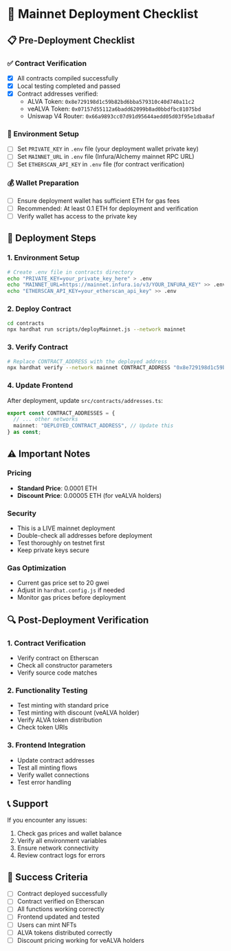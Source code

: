 # 🚀 Mainnet Deployment Checklist

## 📋 Pre-Deployment Checklist

### ✅ Contract Verification
- [x] All contracts compiled successfully
- [x] Local testing completed and passed
- [x] Contract addresses verified:
  - ALVA Token: `0x8e729198d1c59b82bd6bba579310c40d740a11c2`
  - veALVA Token: `0x07157d55112a6badd62099b8ad0bbdfbc81075bd`
  - Uniswap V4 Router: `0x66a9893cc07d91d95644aedd05d03f95e1dba8af`

### 🔐 Environment Setup
- [ ] Set `PRIVATE_KEY` in `.env` file (your deployment wallet private key)
- [ ] Set `MAINNET_URL` in `.env` file (Infura/Alchemy mainnet RPC URL)
- [ ] Set `ETHERSCAN_API_KEY` in `.env` file (for contract verification)

### 💰 Wallet Preparation
- [ ] Ensure deployment wallet has sufficient ETH for gas fees
- [ ] Recommended: At least 0.1 ETH for deployment and verification
- [ ] Verify wallet has access to the private key

## 🚀 Deployment Steps

### 1. Environment Setup
```bash
# Create .env file in contracts directory
echo "PRIVATE_KEY=your_private_key_here" > .env
echo "MAINNET_URL=https://mainnet.infura.io/v3/YOUR_INFURA_KEY" >> .env
echo "ETHERSCAN_API_KEY=your_etherscan_api_key" >> .env
```

### 2. Deploy Contract
```bash
cd contracts
npx hardhat run scripts/deployMainnet.js --network mainnet
```

### 3. Verify Contract
```bash
# Replace CONTRACT_ADDRESS with the deployed address
npx hardhat verify --network mainnet CONTRACT_ADDRESS "0x8e729198d1c59b82bd6bba579310c40d740a11c2" "0x07157d55112a6badd62099b8ad0bbdfbc81075bd" "0x66a9893cc07d91d95644aedd05d03f95e1dba8af"
```

### 4. Update Frontend
After deployment, update `src/contracts/addresses.ts`:
```typescript
export const CONTRACT_ADDRESSES = {
  // ... other networks
  mainnet: "DEPLOYED_CONTRACT_ADDRESS", // Update this
} as const;
```

## ⚠️ Important Notes

### Pricing
- **Standard Price**: 0.0001 ETH
- **Discount Price**: 0.00005 ETH (for veALVA holders)

### Security
- This is a LIVE mainnet deployment
- Double-check all addresses before deployment
- Test thoroughly on testnet first
- Keep private keys secure

### Gas Optimization
- Current gas price set to 20 gwei
- Adjust in `hardhat.config.js` if needed
- Monitor gas prices before deployment

## 🔍 Post-Deployment Verification

### 1. Contract Verification
- Verify contract on Etherscan
- Check all constructor parameters
- Verify source code matches

### 2. Functionality Testing
- Test minting with standard price
- Test minting with discount (veALVA holder)
- Verify ALVA token distribution
- Check token URIs

### 3. Frontend Integration
- Update contract addresses
- Test all minting flows
- Verify wallet connections
- Test error handling

## 📞 Support

If you encounter any issues:
1. Check gas prices and wallet balance
2. Verify all environment variables
3. Ensure network connectivity
4. Review contract logs for errors

## 🎯 Success Criteria

- [ ] Contract deployed successfully
- [ ] Contract verified on Etherscan
- [ ] All functions working correctly
- [ ] Frontend updated and tested
- [ ] Users can mint NFTs
- [ ] ALVA tokens distributed correctly
- [ ] Discount pricing working for veALVA holders 